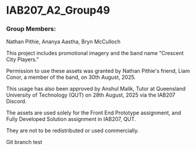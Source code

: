 # IAB207_A2_Group49

### Group Members:

Nathan Pithie,
Ananya Aastha,
Bryn McCulloch

This project includes promotional imagery and the band name "Crescent City Players."

Permission to use these assets was granted by Nathan Pithie's friend, Liam Conor, a member of the band, on 30th August, 2025.

This usage has also been approved by Anshul Malik, Tutor at Queensland University of Technology (QUT) on 28th August, 2025 via the IAB207 Discord.

The assets are used solely for the Front End Prototype assignment, and Fully Developed Solution assignment in IAB207, QUT.

They are not to be redistributed or used commercially.

Git branch test
